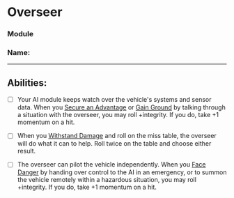 # Overseer
### Module
### Name:
<hr>

## Abilities:
- [ ] Your AI module keeps watch over the vehicle's systems and sensor data. When you [Secure an Advantage](40_Mechanics/Moves/Adventure/Secure_an_Advantage.md) or [Gain Ground](Gain_Ground.md) by talking through a situation with the overseer, you may roll +integrity. If you do, take +1 momentum on a hit.

- [ ] When you [Withstand Damage](Withstand_Damage.md) and roll on the miss table, the overseer will do what it can to help. Roll twice on the table and choose either result.

- [ ] The overseer can pilot the vehicle independently. When you [Face Danger](40_Mechanics/Moves/Adventure/Face_Danger.md) by handing over control to the AI in an emergency, or to summon the vehicle remotely within a hazardous situation, you may roll +integrity. If you do, take +1 momentum on a hit.


